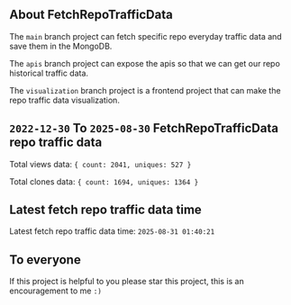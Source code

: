 ## About FetchRepoTrafficData

The `main` branch project can fetch specific repo everyday traffic data and save them in the MongoDB.

The `apis` branch project can expose the apis so that we can get our repo historical traffic data.

The `visualization` branch project is a frontend project that can make the repo traffic data visualization.

## `2022-12-30` To `2025-08-30` FetchRepoTrafficData repo traffic data

Total views data: `{ count: 2041, uniques: 527 }`

Total clones data: `{ count: 1694, uniques: 1364 }`

## Latest fetch repo traffic data time

Latest fetch repo traffic data time: `2025-08-31 01:40:21`

## To everyone

If this project is helpful to you please star this project, this is an encouragement to me `:)`



